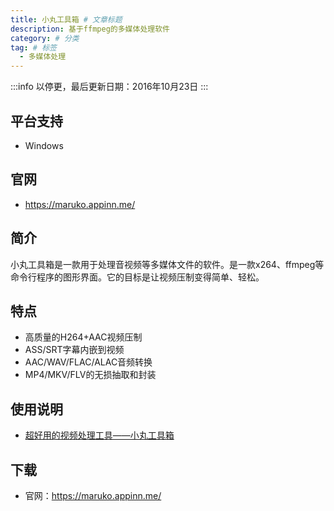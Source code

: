 ```yaml
---
title: 小丸工具箱 # 文章标题
description: 基于ffmpeg的多媒体处理软件
category: # 分类
tag: # 标签
  - 多媒体处理
---
```


:::info
以停更，最后更新日期：2016年10月23日
:::
## 平台支持
- Windows

## 官网
- https://maruko.appinn.me/

## 简介
小丸工具箱是一款用于处理音视频等多媒体文件的软件。是一款x264、ffmpeg等命令行程序的图形界面。它的目标是让视频压制变得简单、轻松。

## 特点
-   高质量的H264+AAC视频压制
-   ASS/SRT字幕内嵌到视频
-   AAC/WAV/FLAC/ALAC音频转换
-   MP4/MKV/FLV的无损抽取和封装

## 使用说明
- [超好用的视频处理工具——小丸工具箱](https://zhuanlan.zhihu.com/p/497436610)

## 下载
- 官网：https://maruko.appinn.me/